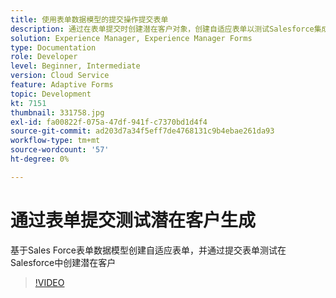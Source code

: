 ```yaml
---
title: 使用表单数据模型的提交操作提交表单
description: 通过在表单提交时创建潜在客户对象，创建自适应表单以测试Salesforce集成
solution: Experience Manager, Experience Manager Forms
type: Documentation
role: Developer
level: Beginner, Intermediate
version: Cloud Service
feature: Adaptive Forms
topic: Development
kt: 7151
thumbnail: 331758.jpg
exl-id: fa00822f-075a-47df-941f-c7370bd1d4f4
source-git-commit: ad203d7a34f5eff7de4768131c9b4ebae261da93
workflow-type: tm+mt
source-wordcount: '57'
ht-degree: 0%

---
```


# 通过表单提交测试潜在客户生成

基于Sales Force表单数据模型创建自适应表单，并通过提交表单测试在Salesforce中创建潜在客户

>[!VIDEO](https://video.tv.adobe.com/v/331758?quality=12&learn=on)
